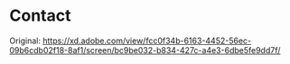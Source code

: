 # Contact
Original: https://xd.adobe.com/view/fcc0f34b-6163-4452-56ec-09b6cdb02f18-8af1/screen/bc9be032-b834-427c-a4e3-6dbe5fe9dd7f/
